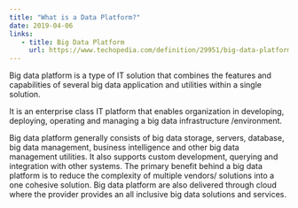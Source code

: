 ```yaml
---
title: "What is a Data Platform?"
date: 2019-04-06
links:
   - title: Big Data Platform
     url: https://www.techopedia.com/definition/29951/big-data-platform
---
```



Big data platform is a type of IT solution that combines the features and capabilities of several big data application and utilities within a single solution.

It is an enterprise class IT platform that enables organization in developing, deploying, operating and managing a big data infrastructure /environment.



Big data platform generally consists of big data storage, servers, 
database, big data management, business intelligence and other big 
data management utilities. It also supports custom development, 
querying and integration with other systems. The primary benefit 
behind a big data platform is to reduce the complexity of multiple 
vendors/ solutions into a one cohesive solution. Big data platform 
are also delivered through cloud where the provider provides an all 
inclusive big data solutions and services. 
